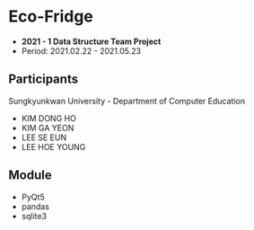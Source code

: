 # Eco-Fridge
- **2021 - 1 Data Structure Team Project**
- Period: 2021.02.22 - 2021.05.23

## Participants
Sungkyunkwan University - Department of Computer Education
- KIM DONG HO
- KIM GA YEON
- LEE SE EUN
- LEE HOE YOUNG

## Module
- PyQt5
- pandas
- sqlite3
